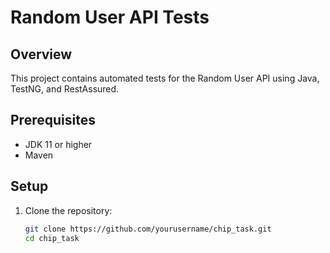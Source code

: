 # Random User API Tests

## Overview

This project contains automated tests for the Random User API using Java, TestNG, and RestAssured.

## Prerequisites

- JDK 11 or higher
- Maven

## Setup

1. Clone the repository:
   ```bash
   git clone https://github.com/yourusername/chip_task.git
   cd chip_task